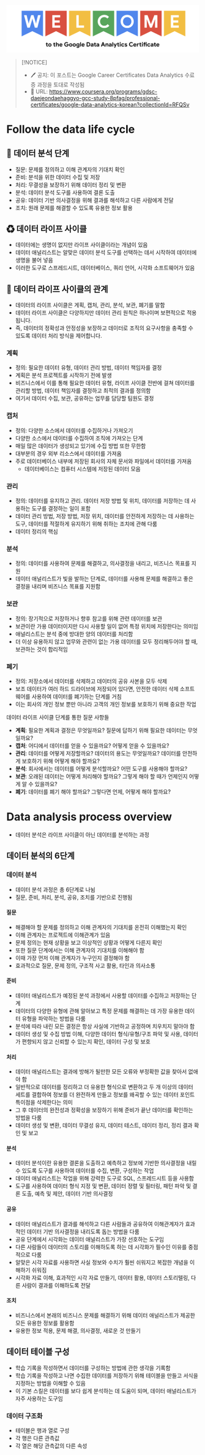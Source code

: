 
![welcometogcc](./img/welcometogcc.png)

> [!NOTICE]
> - 🖊 공지: 이 포스트는 Google Career Certificates Data Analytics 수료증 과정을 토대로 작성됨
> - 🚩 URL: https://www.coursera.org/programs/gdsc-daejeondaehaggyo-gcc-study-8pfag/professional-certificates/google-data-analytics-korean?collectionId=RFQSv


# Follow the data life cycle

## 🚩 데이터 분석 단계
- 질문: 문제를 정의하고 이해 관계자의 기대치 확인
- 준비: 분석을 위한 데이터 수집 및 저장
- 처리: 무결성을 보장하기 위해 데이터 정리 및 변환
- 분석: 데이터 분석 도구를 사용하여 결론 도출
- 공유: 데이터 기반 의사결정을 위해 결과를 해석하고 다른 사람에게 전달
- 조치: 원래 문제를 해결할 수 있도록 유용한 정보 활용

## ♻ 데이터 라이프 사이클
- 데이터에는 생명이 없지만 라이프 사이클이라는 개념이 있음
- 데이터 애널리스트는 알맞은 데이터 분석 도구를 선택하는 데서 시작하여 데이터에 생명을 불어 넣음
- 이러한 도구로 스프레드시트, 데이터베이스, 쿼리 언어, 시각화 소프트웨어가 있음


## 🧮 데이터 라이프 사이클의 관계
- 데이터의 라이프 사이클은 게획, 캡처, 관리, 분석, 보관, 폐기를 말함
- 데이터 라이프 사이클은 다양하지만 데이터 관리 원칙은 하나이며 보편적으로 적용됩니다. 
- 즉, 데이터의 정확성과 안정성을 보장하고 데이터로 조직의 요구사항을 충족할 수 있도록 데이터 처리 방식을 제어합니다.

### 계획
- 정의: 필요한 데이터 유형, 데이터 관리 방법, 데이터 책임자를 결정
- 계획은 분석 프로젝트를 시작하기 전에 발생
- 비즈니스에서 이를 통해 필요한 데이터 유형, 라이프 사이클 전반에 걸쳐 데이터를 관리할 방법, 데이터 책임자를 결정하고 최적의 결과를 정의함
- 여기서 데이터 수집, 보관, 공유하는 업무를 담당할 팀원도 결정


### 캡처
- 정의: 다양한 소스에서 데이터를 수집하거나 가져오기
- 다양한 소스에서 데이터를 수집하여 조직에 가져오는 단계
- 매일 많은 데이터가 생성되고 있기에 수집 방법 또한 무한함
- 대부분의 경우 외부 리소스에서 데이터를 가져옴
- 주로 데이터베이스 내부에 저장된 회사의 자체 문서와 파일에서 데이터를 가져옴
	- 데이터베이스는 컴퓨터 시스템에 저장된 데이터 모음

### 관리
- 정의: 데이터를 유지하고 관리. 데이터 저장 방법 및 위치, 데이터를 저장하는 데 사용하는 도구를 결정하는 일이 포함
- 데이터 관리 방법, 저장 방법, 저장 위치, 데이터를 안전하게 저장하는 데 사용하는 도구, 데이터를 적절하게 유지하기 위해 취하는 조치에 관해 다룸
- 데이터 정리의 핵심

### 분석
- 정의: 데이터를 사용하여 문제를 해결하고, 의사결정을 내리고, 비즈니스 목표를 지원
- 데이터 애널리스트가 빛을 발하는 단계로, 데이터를 사용해 문제를 해결하고 좋은 결정을 내리며 비즈니스 목표를 지원함

### 보관
- 정의: 장기적으로 저장하거나 향후 참고를 위해 관련 데이터를 보관
- 보관이란 가용 데이터이지만 다시 사용할 일이 없어 특정 위치에 저장한다는 의미임
- 애널리스트는 분석 중에 방대한 양의 데이터를 처리함
- 더 이상 유용하지 않고 업무와 관련이 없는 가용 데이터를 모두 정리해두어야 할 때, 보관하는 것이 합리적임

### 폐기
- 정의: 저장소에서 데이터를 삭제하고 데이터의 공유 사본을 모두 삭제
- 보조 데이터가 여러 하드 드라이브에 저장되어 있다면, 안전한 데이터 삭제 소프트웨어를 사용하여 데이터를 폐기하는 단계를 거침
- 이는 회사의 개인 정보 뿐만 아니라 고객의 개인 정보를 보호하기 위해 중요한 작업

데이터 라이프 사이클 단계를 통한 질문 사항들 
- **계획**: 필요한 계획과 결정은 무엇일까요? 질문에 답하기 위해 필요한 데이터는 무엇일까요?
- **캡처**: 어디에서 데이터를 얻을 수 있을까요? 어떻게 얻을 수 있을까요?
- **관리**: 데이터를 어떻게 저장할까요? 데이터의 용도는 무엇일까요? 데이터를 안전하게 보호하기 위해 어떻게 해야 할까요?
- **분석**: 회사에서는 데이터를 어떻게 분석할까요? 어떤 도구를 사용해야 할까요?
- **보관**: 오래된 데이터는 어떻게 처리해야 할까요? 그렇게 해야 할 때가 언제인지 어떻게 알 수 있을까요?
- **폐기**: 데이터를 폐기 해야 할까요? 그렇다면 언제, 어떻게 해야 할까요?

#  Data analysis process overview
- 데이터 분석은 라이프 사이클이 아닌 데이터를 분석하는 과정

## 데이터 분석의 6단계

### 데이터 분석
- 데이터 분석 과정은 총 6단계로 나뉨
- 질문, 준비, 처리, 분석, 공유, 조치를 기반으로 진행됨

#### 질문
- 해결해야 할 문제를 정의하고 이해 관계자의 기대치를 온전히 이해했는지 확인
- 이해 관계자는 프로젝트에 이해관계가 있음
- 문제 정의는 현재 상황을 보고 이상적인 상황과 어떻게 다른지 확인
- 또한 질문 단계에서는 이해 관계자의 기대치를 이해해야 함
- 이때 가장 먼저 이해 관계자가 누구인지 결정해야 함
- 효과적으로 질문, 문제 정의, 구조적 사고 활용, 타인과 의사소통

#### 준비
- 데이터 애널리스트가 예정된 분석 과정에서 사용할 데이터를 수집하고 저장하는 단계
- 데이터의 다양한 유형에 관해 알아보고 특정 문제를 해결하는 데 가장 유용한 데이터 유형을 파악하는 방법을 다룸
- 분석에 따라 내린 모든 결정은 항상 사실에 기반하고 공정하며 치우치지 말아야 함
- 데이터 생성 및 수집 방법 이해, 다양한 데이터 형식/유형/구조 파악 및 사용, 데이터가 편향되지 않고 신뢰할 수 있는지 확인, 데이터 구성 및 보호

#### 처리
- 데이터 애널리스트는 결과에 방해가 될만한 모든 오류와 부정확한 값을 찾아서 없애야 함
- 일반적으로 데이터를 정리하고 더 유용한 형식으로 변환하고 두 개 이상의 데이터 세트를 결합하여 정보를 더 완전하게 만들고 정보를 왜곡할 수 있는 데이터 포인트 특이점을 삭제한다는 의미
- 그 후 데이터의 완전성과 정확성을 보장하기 위해 준비가 끝난 데이터를 확인하는 방법을 다룸
- 데이터 생성 및 변환, 데이터 무결성 유지, 데이터 테스트, 데이터 정리, 정리 결과 확인 및 보고

#### 분석
- 데이터 분석이란 유용한 결론을 도출하고 예측하고 정보에 기반한 의사결정을 내릴 수 있도록 도구를 사용하여 데이터를 수집, 변환, 구성하는 작업
- 데이터 애널리스트는 작업을 위해 강력한 도구로 SQL, 스프레드시트 등을 사용함
- 도구를 사용하여 데이터 형식 지정 및 변환, 데이터 정렬 및 필터링, 패턴 파악 및 결론 도출, 예측 및 제안, 데이터 기반 의사결정

#### 공유
- 데이터 애널리스트가 결과를 해석하고 다른 사람들과 공유하여 이해관계자가 효과적인 데이터 기반 의사결정을 내리도록 돕는 방법을 다룸
- 공유 단계에서 시각화는 데이터 애널리스트가 가장 선호하는 도구임
- 다른 사람들이 데이터의 스토리를 이해하도록 하는 데 시각화가 필수인 이유를 중점적으로 다룸
- 알맞은 시각 자료를 사용하면 사실 정보와 수치가 훨씬 쉬워지고 복잡한 개념을 이해하기 쉬워짐
- 시각화 자료 이해, 효과적인 시각 자료 만들기, 데이터 활용, 데이터 스토리텔링, 다른 사람이 결과를 이해하도록 전달

#### 조치
- 비즈니스에서 본래의 비즈니스 문제를 해결하기 위해 데이터 애널리스트가 제공한 모든 유용한 정보를 활용함
- 유용한 정보 적용, 문제 해결, 의사결정, 새로운 것 만들기

## 데이터 테이블 구성
- 학습 기록을 작성하면서 데이터를 구성하는 방법에 관한 생각을 기록함
- 학습 기록을 작성하고 나면 수집한 데이터를 저장하기 위해 테이블을 만들고 서식을 지정하는 방법을 이해할 수 있음
- 이 기본 스킬은 데이터를 보다 쉽게 분석하는 데 도움이 되며, 데이터 애널리스트가 자주 사용하는 도구임

### 데이터 구조화 
- 테이블은 행과 열로 구성
- 각 행은 다른 관측값
- 각 열은 해당 관측값의 다른 속성